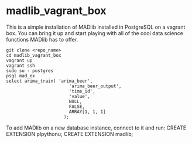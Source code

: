 # madlib_vagrant_box

This is a simple installation of MADlib installed in PostgreSQL on a vagrant box. You can bring it up and start playing with all of the cool data science functions MADlib has to offer.

    git clone <repo_name>
    cd madlib_vagrant_box
    vagrant up
    vagrant ssh
    sudo su - postgres
    psql mad_ex
    select arima_train( 'arima_beer',
                            'arima_beer_output',
                            'time_id',
                            'value',
                            NULL,
                            FALSE,
                            ARRAY[1, 1, 1]
                          );

To add MADlib on a new database instance, connect to it and run:
    CREATE EXTENSION plpythonu;
    CREATE EXTENSION madlib;
